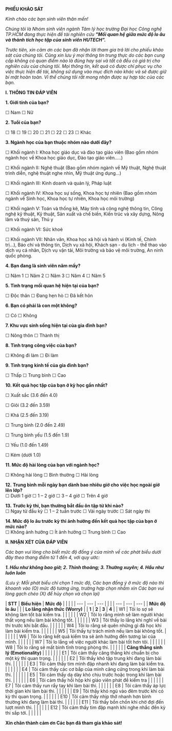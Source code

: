 **PHIẾU KHẢO SÁT**

_Kính chào các bạn sinh viên thân mến!_

_Chúng tôi là Nhóm sinh viên ngành Tâm lý học trường Đại học Công nghệ TP.HCM đang thực hiện đề tài nghiên cứu_ **_"Mối quan hệ giữa mức độ lo âu và thành tích học tập của sinh viên HUTECH"._**

_Trước tiên, xin cảm ơn các bạn đã nhận lời tham gia trả lời cho phiếu khảo sát của chúng tôi. Cũng xin lưu ý mọi thông tin trung thực do các bạn cung cấp không có quan điểm nào là đúng hay sai và tất cả đều có giá trị cho nghiên cứu của chúng tôi. Mọi thông tin, kết quả có được chỉ phục vụ cho việc thực hiện đề tài, không sử dụng vào mục đích nào khác và sẽ được giữ bí mật hoàn toàn. Vì thế chúng tôi rất mong nhận được sự hợp tác của các bạn._

**I. THÔNG TIN ĐÁP VIÊN**

**1\. Giới tính của bạn?**

☐ Nam ☐ Nữ

**2\. Tuổi của bạn?**

☐ 18 ☐ 19 ☐ 20 ☐ 21 ☐ 22 ☐ 23 ☐ Khác

**3\. Ngành học của bạn thuộc nhóm nào dưới đây?**

☐ Khối ngành I: Khoa học giáo dục và đào tạo giáo viên (Bao gồm nhóm ngành học về Khoa học giáo dục, Đào tạo giáo viên.....)

☐ Khối ngành II: Nghệ thuật (Bao gồm nhóm ngành về Mỹ thuật, Nghệ thuật trình diễn, nghệ thuật nghe nhìn, Mỹ thuật ứng dụng...)

☐ Khối ngành III: Kinh doanh và quản lý, Pháp luật

☐ Khối ngành IV: Khoa học sự sống, Khoa học tự nhiên (Bao gồm nhóm ngành về Sinh học, Khoa học tự nhiên, Khoa học môi trường)

☐ Khối ngành V: Toán và thống kê, Máy tính và công nghệ thông tin, Công nghệ kỹ thuật, Kỹ thuật, Sản xuất và chế biến, Kiến trúc và xây dựng, Nông lâm và thuỷ sản, Thú y

☐ Khối ngành VI: Sức khoẻ

☐ Khối ngành VII: Nhân văn, Khoa học xã hội và hành vi (Kinh tế, Chính trị…), Báo chí và thông tin, Dịch vụ xã hội, Khách sạn - du lịch - thể thao vào dịch vụ cá nhân, Dịch vụ vận tải, Môi trường và bảo vệ môi trường, An ninh quốc phòng.

**4\. Bạn đang là sinh viên năm mấy?**

☐ Năm 1 ☐ Năm 2 ☐ Năm 3 ☐ Năm 4 ☐ Năm 5

**5\. Tình trạng mối quan hệ hiện tại của bạn?**

☐ Độc thân ☐ Đang hẹn hò ☐ Đã kết hôn

**6\. Bạn có phải là con một không?**

☐ Có ☐ Không

**7\. Khu vực sinh sống hiện tại của gia đình bạn?**

☐ Nông thôn ☐ Thành thị

**8\. Tình trạng công việc của bạn?**

☐ Không đi làm ☐ Đi làm

**9\. Tình trạng kinh tế của gia đình bạn?**

☐ Thấp ☐ Trung bình ☐ Cao

**10\. Kết quả học tập của bạn ở kỳ học gần nhất?**

☐ Xuất sắc (3.6 đến 4.0)

☐ Giỏi (3.2 đến 3.59)

☐ Khá (2.5 đến 3.19)

☐ Trung bình (2.0 đến 2.49)

☐ Trung bình yếu (1.5 đến 1.9)

☐ Yếu (1.0 đến 1.49)

☐ Kém (dưới 1.0)

**11\. Mức độ hài lòng của bạn với ngành học?**

☐ Không hài lòng ☐ Bình thường ☐ Hài lòng

**12.** **Trung bình mỗi ngày bạn dành bao nhiêu giờ cho việc học ngoài giờ lên lớp?**  
☐ Dưới 1 giờ ☐ 1 – 2 giờ ☐ 3 – 4 giờ ☐ Trên 4 giờ

**13.** **Trước kỳ thi, bạn thường bắt đầu ôn tập từ khi nào?**  
☐ Ngay từ đầu kỳ ☐ 1 – 2 tuần trước ☐ Vài ngày trước ☐ Sát ngày thi

**14. Mức độ lo âu trước kỳ thi ảnh hưởng đến kết quả học tập của bạn ở mức nào?**  
☐ Không ảnh hưởng ☐ Ít ảnh hưởng ☐ Trung bình ☐ Cao

**II. NHẬN XÉT CỦA ĐÁP VIÊN**

_Các bạn vui lòng cho biết mức độ đồng ý của mình về các phát biểu dưới đây theo_ _thang điểm từ 1 đến 4, với quy ước:_

**_1\. Hầu như không bao giờ; 2. Thỉnh thoảng; 3. Thường xuyên;_** **_4\. Hầu như luôn luôn_**

_(Lưu ý: Mỗi phát biểu chỉ chọn 1 mức độ, Các bạn đồng ý ở mức độ nào thì khoanh_ _vào (O) mức độ tương ứng, trường hợp chọn nhầm xin Các bạn vui lòng gạch chéo_ _(X) để hủy chọn và chọn lại)_

| **STT** | **Biểu hiện** | **Mức độ** |     |     |     |
| --- | --- | --- |     |     |     | --- | --- | --- |
| **Mức độ lo âu** |     |
| **Lo lắng nhận thức (Worry)** |     | **1** | **2** | **3** | **4** |
| W1  | Tôi lo sợ sẽ không làm tốt bài kiểm tra. |     |     |     |     |
| W2  | Tôi lo rằng mình sẽ làm người khác thất vọng nếu làm bài không tốt. |     |     |     |     |
| W3  | Tôi thấy lo lắng khi nghĩ về bài thi trước khi bắt đầu. |     |     |     |     |
| W4  | Tôi lo rằng sẽ quên những gì đã học khi làm bài kiểm tra. |     |     |     |     |
| W5  | Tôi thấy tự trách mình nếu làm bài không tốt. |     |     |     |     |
| W6  | Tôi lo rằng kết quả kiểm tra sẽ ảnh hưởng đến tương lai của mình. |     |     |     |     |
| W7  | Tôi lo lắng về việc người khác làm bài tốt hơn tôi. |     |     |     |     |
| W8  | Tôi lo rằng sẽ mất bình tĩnh trong phòng thi. |     |     |     |     |
| **Căng thẳng sinh lý (Emotionality)** |     |     |     |     |     |
| E1  | Tôi cảm thấy căng thẳng khi chuẩn bị cho một kỳ thi quan trọng. |     |     |     |     |
| E2  | Tôi thấy khó tập trung khi đang làm bài thi. |     |     |     |     |
| E3  | Tôi cảm thấy tim mình đập nhanh khi đang làm bài kiểm tra. |     |     |     |     |
| E4  | Tôi cảm thấy các cơ bắp của mình căng cứng trong khi làm bài thi. |     |     |     |     |
| E5  | Tôi cảm thấy dạ dày khó chịu trước hoặc trong khi làm bài thi. |     |     |     |     |
| E6  | Tôi cảm thấy hồi hộp khi giáo viên phát đề kiểm tra |     |     |     |     |
| E7  | Tôi cảm thấy run rẩy tay khi làm bài thi. |     |     |     |     |
| E8  | Tôi cảm thấy áp lực thời gian khi làm bài thi. |     |     |     |     |
| E9  | Tôi thấy khó ngủ vào đêm trước khi có kỳ thi quan trọng. |     |     |     |     |
| E10 | Tôi cảm thấy nhịp thở nhanh hơn bình thường khi đang làm bài thi. |     |     |     |     |
| E11 | Tôi thấy bồn chồn khi chờ đợi đến lượt mình thi. |     |     |     |     |
| E12 | Tôi cảm thấy tim đập mạnh khi nghe nhắc đến kỳ thi sắp tới. |     |     |     |     |

**Xin chân thành cảm ơn Các bạn đã tham gia khảo sát!**